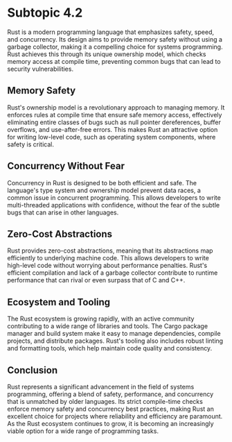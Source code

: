 # Subtopic 4.2

Rust is a modern programming language that emphasizes safety, speed, and concurrency. Its design aims to provide memory safety without using a garbage collector, making it a compelling choice for systems programming. Rust achieves this through its unique ownership model, which checks memory access at compile time, preventing common bugs that can lead to security vulnerabilities.

## Memory Safety

Rust's ownership model is a revolutionary approach to managing memory. It enforces rules at compile time that ensure safe memory access, effectively eliminating entire classes of bugs such as null pointer dereferences, buffer overflows, and use-after-free errors. This makes Rust an attractive option for writing low-level code, such as operating system components, where safety is critical.

## Concurrency Without Fear

Concurrency in Rust is designed to be both efficient and safe. The language's type system and ownership model prevent data races, a common issue in concurrent programming. This allows developers to write multi-threaded applications with confidence, without the fear of the subtle bugs that can arise in other languages.

## Zero-Cost Abstractions

Rust provides zero-cost abstractions, meaning that its abstractions map efficiently to underlying machine code. This allows developers to write high-level code without worrying about performance penalties. Rust's efficient compilation and lack of a garbage collector contribute to runtime performance that can rival or even surpass that of C and C++.

## Ecosystem and Tooling

The Rust ecosystem is growing rapidly, with an active community contributing to a wide range of libraries and tools. The Cargo package manager and build system make it easy to manage dependencies, compile projects, and distribute packages. Rust's tooling also includes robust linting and formatting tools, which help maintain code quality and consistency.

## Conclusion

Rust represents a significant advancement in the field of systems programming, offering a blend of safety, performance, and concurrency that is unmatched by older languages. Its strict compile-time checks enforce memory safety and concurrency best practices, making Rust an excellent choice for projects where reliability and efficiency are paramount. As the Rust ecosystem continues to grow, it is becoming an increasingly viable option for a wide range of programming tasks.
